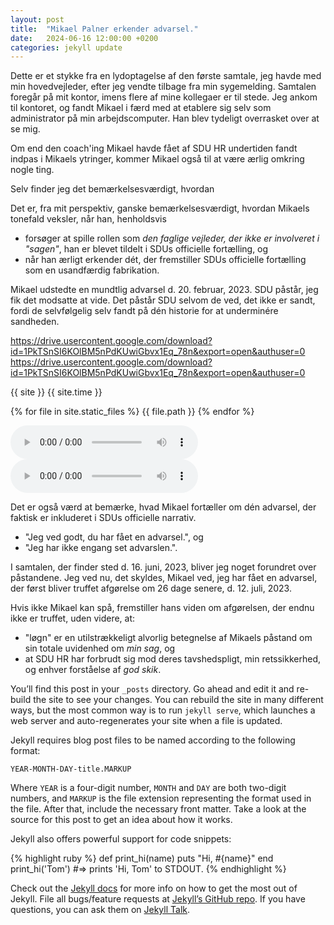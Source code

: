 ```yaml
---
layout: post
title:  "Mikael Palner erkender advarsel."
date:   2024-06-16 12:00:00 +0200
categories: jekyll update
---
```

Dette er et stykke fra en lydoptagelse af den første samtale, jeg havde med min hovedvejleder, efter jeg vendte tilbage fra min sygemelding. Samtalen foregår på mit kontor, imens flere af mine kollegaer er til stede. Jeg ankom til kontoret, og fandt Mikael i færd med at etablere sig selv som administrator på min <span title="Det er SDUs officielle position, at computeren blev stjålet, mindre end en dag før, jeg skulle have afhentet den på Kirsten Kyviks kontor. Det ser dog mest ud som om, de fik den til at forsvinde, da jeg fortalte dem, der var data på den, jeg skulle bruge i forbindelse med den forestående politianmeldelse.">arbejdscomputer</span>. Han blev tydeligt overrasket over at se mig.

Om end den coach'ing Mikael havde fået af SDU HR undertiden fandt indpas i Mikaels <span title="&quot;Jeg kender ikke noget til din sag&quot;">ytringer</span>, kommer Mikael også til at være ærlig omkring nogle ting.

Selv finder jeg det bemærkelsesværdigt, hvordan 

Det er, fra mit perspektiv, ganske bemærkelsesværdigt, hvordan Mikaels tonefald veksler, når han, henholdsvis
<ul>
<li>forsøger at spille rollen som <i>den faglige vejleder, der ikke er involveret i &quot;sagen&quot;</i>, han er blevet tildelt i SDUs officielle fortælling, og</li>
<li>når han ærligt erkender dét, der fremstiller SDUs officielle fortælling som en usandfærdig fabrikation.</li>
</ul>

Mikael udstedte en mundtlig advarsel d. 20. februar, 2023. SDU påstår, jeg fik <span title="I.e.: &quot;Vi går ikke videre med sagen&quot;">det modsatte </span> at vide. Det påstår SDU selvom de ved, det ikke er sandt, fordi de selvfølgelig selv fandt på dén historie for at underminére sandheden.

https://drive.usercontent.google.com/download?id=1PkTSnSI6KOlBM5nPdKUwiGbvx1Eq_78n&export=open&authuser=0
https://drive.usercontent.google.com/download?id=1PkTSnSI6KOlBM5nPdKUwiGbvx1Eq_78n&export=open&authuser=0

{{ site }}
{{ site.time }}

{% for file in site.static_files %}
	{{ file.path }}
{% endfor %}

<div>
 <audio controls="controls">
  <source src="/pift/custom_assets/audio/du_har_fået_en_advarsel___jaja_2.mp3">
  Your browser does not support the audio tag.
 </audio>
</div>

<div>
 <audio controls="controls" src="/pift/custom_assets/audio/du_har_fået_en_advarsel___jaja_2.mp3">
  Your browser does not support the audio tag.
 </audio>
</div>

Det er også værd at bemærke, hvad Mikael fortæller om dén advarsel, der faktisk er inkluderet i SDUs officielle narrativ.
<ul>
<li>&quot;Jeg ved godt, du har fået en advarsel.&quot;, og</li>
<li>&quot;Jeg har ikke engang set advarslen.&quot;.</li>
</ul>

I samtalen, der finder sted d. 16. juni, 2023, bliver jeg noget forundret over påstandene. Jeg ved nu, det skyldes, Mikael ved, jeg har fået en advarsel, der først bliver truffet afgørelse om 26 dage senere, d. 12. juli, 2023.

Hvis ikke Mikael kan spå, fremstiller hans viden om afgørelsen, der endnu ikke er truffet, uden videre, at:
<ul>
<li>&quot;løgn&quot; er en utilstrækkeligt alvorlig betegnelse af Mikaels påstand om sin totale uvidenhed om <i>min sag</i>, og</li>
<li>at SDU HR har forbrudt sig mod deres tavshedspligt, min retssikkerhed, og enhver forståelse af <i>god skik</i>.</li>
</ul>

You’ll find this post in your `_posts` directory. Go ahead and edit it and re-build the site to see your changes. You can rebuild the site in many different ways, but the most common way is to run `jekyll serve`, which launches a web server and auto-regenerates your site when a file is updated.

Jekyll requires blog post files to be named according to the following format:

`YEAR-MONTH-DAY-title.MARKUP`

Where `YEAR` is a four-digit number, `MONTH` and `DAY` are both two-digit numbers, and `MARKUP` is the file extension representing the format used in the file. After that, include the necessary front matter. Take a look at the source for this post to get an idea about how it works.

Jekyll also offers powerful support for code snippets:

{% highlight ruby %}
def print_hi(name)
  puts "Hi, #{name}"
end
print_hi('Tom')
#=> prints 'Hi, Tom' to STDOUT.
{% endhighlight %}

Check out the [Jekyll docs][jekyll-docs] for more info on how to get the most out of Jekyll. File all bugs/feature requests at [Jekyll’s GitHub repo][jekyll-gh]. If you have questions, you can ask them on [Jekyll Talk][jekyll-talk].

[jekyll-docs]: https://jekyllrb.com/docs/home
[jekyll-gh]:   https://github.com/jekyll/jekyll
[jekyll-talk]: https://talk.jekyllrb.com/
